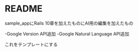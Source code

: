 # README
sample_appにRails 10章を加えたものにAI用の編集を加えたもの

-Google Version API追加
-Google Natural Language API追加

これをテンプレートにする
